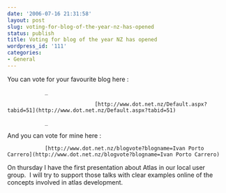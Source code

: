 ```yaml
---
date: '2006-07-16 21:31:58'
layout: post
slug: voting-for-blog-of-the-year-nz-has-opened
status: publish
title: Voting for blog of the year NZ has opened
wordpress_id: '111'
categories:
- General
---
```



		

You can vote for your favourite blog here :


		


				_
						
								[http://www.dot.net.nz/Default.aspx?tabid=51](http://www.dot.net.nz/Default.aspx?tabid=51)
						
				_
		


		

And you can vote for mine here : 


		


				[http://www.dot.net.nz/blogvote?blogname=Ivan Porto Carrero](http://www.dot.net.nz/blogvote?blogname=Ivan Porto Carrero)
		


		

On thursday I have the first presentation about Atlas in our local user group.  I will try to support those talks with clear examples online of the concepts involved in atlas development.


		

 



